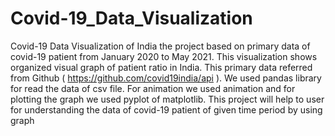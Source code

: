 # Covid-19_Data_Visualization
Covid-19 Data Visualization of India the project based on primary data of covid-19 patient from January 2020 to May 2021. 
This visualization shows organized visual graph of patient ratio in India. 
This primary data referred from Github ( https://github.com/covid19india/api ). 
We used pandas library for read the data of csv file. 
For animation we used animation and for plotting the graph we used pyplot of matplotlib. 
This project will help to user for understanding the data of covid-19 patient of given time period by using graph
